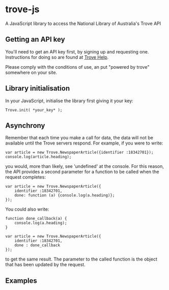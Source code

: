 # trove-js
A JavaScript library to access the National Library of Australia's Trove API

## Getting an API key
You'll need to get an API key first, by signing up and requesting one. Instructions for doing so are found at [Trove Help](http://help.nla.gov.au/trove/building-with-trove/api).

Please comply with the conditions of use, an put "powered by trove" somewhere on your site.

## Library initialisation
In your JavaScript, initialise the library first giving it your key:

    Trove.init( *your_key* );

## Asynchrony
Remember that each time you make a call for data, the data will not be available until the Trove servers respond. For example, if you were to write:

    var article = new Trove.NewspaperArticle({identifier :18342701});
    console.log(article.heading);

you would, more than likely, see 'undefined' at the console.  For this reason, the API provides a second parameter for a function to be called when the request completes:

    var article = new Trove.NewspaperArticle({
        identifier :18342701,
        done: function (a) {console.log(a.heading)};
    });

You could also write:

    function done_callback(a) {
        console.log(a.heading);
    }

    var article = new Trove.NewspaperArticle({
        identifier :18342701,
        done : done_callback
    });

to get the same result. The parameter to the called function is the object that has been updated by the request.

## Examples
